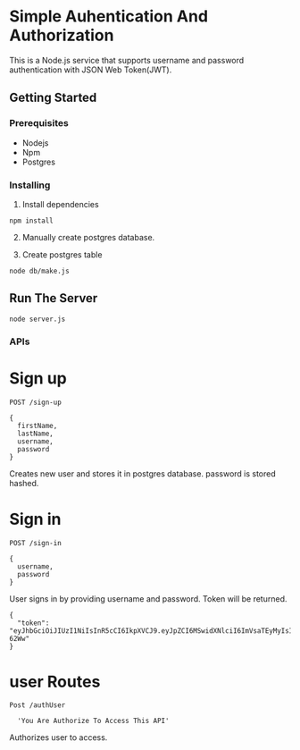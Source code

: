 # Simple Auhentication And Authorization
This is a Node.js service that supports username and password authentication with JSON Web Token(JWT).

## Getting Started
### Prerequisites
* Nodejs
* Npm
* Postgres

### Installing
1. Install dependencies
```
npm install
```
2. Manually create postgres database. 

3. Create postgres table 
```
node db/make.js
```


## Run The Server
```
node server.js
```

### APIs
# Sign up
```
POST /sign-up
```
```
{
  firstName,
  lastName,
  username,
  password
}
  ```
  Creates new user and stores it in postgres database. password is stored hashed.
  
  # Sign in
  ```
  POST /sign-in
  ```
  ```
  {
    username,
    password
  }
  ```
  User signs in by providing username and password. Token will be returned.
  ```
  {
    "token": "eyJhbGciOiJIUzI1NiIsInR5cCI6IkpXVCJ9.eyJpZCI6MSwidXNlciI6ImVsaTEyMyIsImlhdCI6MTU4ODM2MDAzNSwiZXhwIjoxNTg4MzYwOTM1fQ.bLYDAIxpou8AnJznBl_taJD4iTAv1DbeGCeNtW-62Ww"
  }
```
# user Routes
```
Post /authUser
```
```
  'You Are Authorize To Access This API'
```
Authorizes user to access.
 


